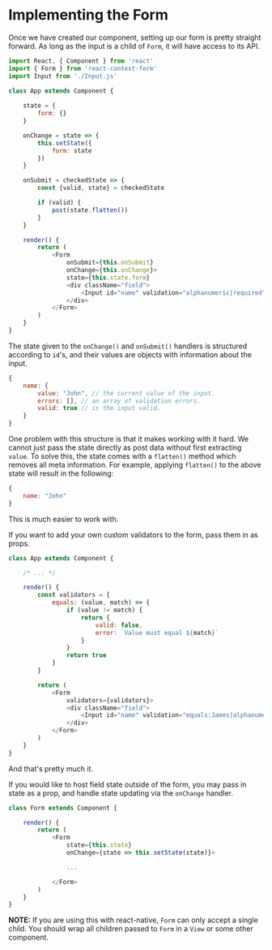 # Implementing the Form

Once we have created our component, setting up our form is pretty straight forward. As long as the input is a child of `Form`, it will have access to its API.
```javascript
import React, { Component } from 'react'
import { Form } from 'react-context-form'
import Input from './Input.js'

class App extends Component {
    
    state = {
        form: {}
    }

    onChange = state => {
        this.setState({
            form: state
        })
    }

    onSubmit = checkedState => {
        const {valid, state} = checkedState

        if (valid) {
            post(state.flatten())
        }
    }

    render() {
        return (
            <Form
                onSubmit={this.onSubmit}
                onChange={this.onChange}>
                state={this.state.form}
                <div className="field">
                    <Input id="name" validation="alphanumeric|required"></Input>
                </div>
            </Form>
        )
    }
}
```
The state given to the `onChange()` and `onSubmit()` handlers is structured according to `id`'s, and their values are objects with information about the input.
```javascript
{
    name: {
        value: "John", // the current value of the input.
        errors: [], // an array of validation errors.
        valid: true // is the input valid.
    }
}
```
One problem with this structure is that it makes working with it hard. We cannot just pass the state directly as post data without first extracting `value`. To solve this,
the state comes with a `flatten()` method which removes all meta information. For example, applying `flatten()` to the above state will result in the following:
```javascript
{
    name: "John"
}
```
This is much easier to work with.

If you want to add your own custom validators to the form, pass them in as props.
```javascript
class App extends Component {

    /* ... */

    render() {
        const validators = {
            equals: (value, match) => {
                if (value != match) {
                    return {
                        valid: false,
                        error: `Value must equal ${match}`
                    }
                }
                return true
            }
        }

        return (
            <Form
                validators={validators}>
                <div className="field">
                    <Input id="name" validation="equals:James|alphanumeric|required"></Input>
                </div>
            </Form>
        )
    }
}
```

And that's pretty much it.

If you would like to host field state outside of the form, you may pass in state as a prop, and handle state updating via the `onChange` handler.
```javascript
class Form extends Component {

    render() {
        return (
            <Form
                state={this.state}
                onChange={state => this.setState(state)}>

                ...

            </Form>
        )
    }
}
```

**NOTE:** If you are using this with react-native, `Form` can only accept a single child. You should wrap all children passed to `Form` in a `View` or some other component.